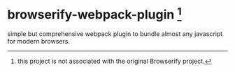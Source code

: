 # browserify-webpack-plugin [^1]

simple but comprehensive webpack plugin to bundle almost any javascript for modern browsers.

[^1]: this project is not associated with the original Browserify project.
